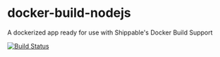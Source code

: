 # docker-build-nodejs
A dockerized app ready for use with Shippable's Docker Build Support

[![Build Status](https://api.shippable.com/projects/54f7f3255ab6cc135292b743/badge?branchName=master)](https://app.shippable.com/projects/54f7f3255ab6cc135292b743/builds/latest)
